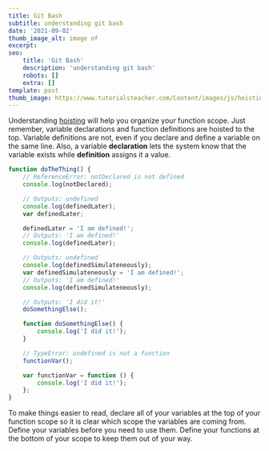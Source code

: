 ```yaml
---
title: Git Bash
subtitle: understanding git bash
date: '2021-09-02'
thumb_image_alt: image of
excerpt: 
seo:
    title: 'Git Bash'
    description: 'understanding git bash'
    robots: []
    extra: []
template: post
thumb_image: https://www.tutorialsteacher.com/Content/images/js/hoisting.png
---
```


Understanding [hoisting](https://developer.mozilla.org/en-US/docs/Web/JavaScript/Reference/Statements/var#var_hoisting) will help you organize your function scope. Just remember, variable declarations and function definitions are hoisted to the top. Variable definitions are not, even if you declare and define a variable on the same line. Also, a variable **declaration** lets the system know that the variable exists while **definition** assigns it a value.

```javascript
function doTheThing() {
    // ReferenceError: notDeclared is not defined
    console.log(notDeclared);

    // Outputs: undefined
    console.log(definedLater);
    var definedLater;

    definedLater = 'I am defined!';
    // Outputs: 'I am defined!'
    console.log(definedLater);

    // Outputs: undefined
    console.log(definedSimulateneously);
    var definedSimulateneously = 'I am defined!';
    // Outputs: 'I am defined!'
    console.log(definedSimulateneously);

    // Outputs: 'I did it!'
    doSomethingElse();

    function doSomethingElse() {
        console.log('I did it!');
    }

    // TypeError: undefined is not a function
    functionVar();

    var functionVar = function () {
        console.log('I did it!');
    };
}
```

To make things easier to read, declare all of your variables at the top of your function scope so it is clear which scope the variables are coming from. Define your variables before you need to use them. Define your functions at the bottom of your scope to keep them out of your way.

